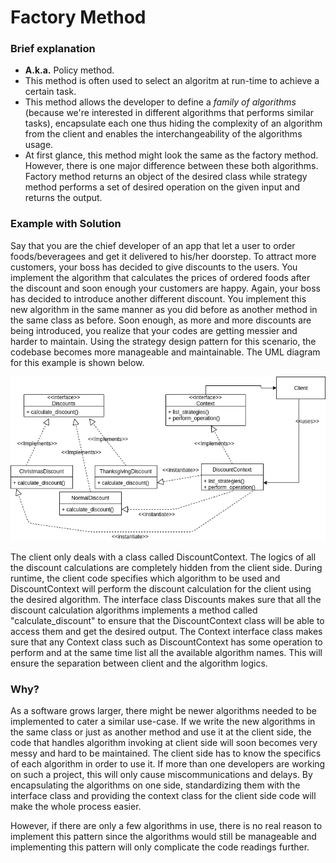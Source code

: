 # Factory Method

### Brief explanation
- **A.k.a.** Policy method.
- This method is often used to select an algoritm at run-time to achieve a certain task.
- This method allows the developer to define a _family of algorithms_ (because we're interested in different algorithms that performs similar tasks), encapsulate each one thus hiding the complexity of an algorithm from the client and enables the interchangeability of the algorithms usage.
- At first glance, this method might look the same as the factory method. However, there is one major difference between these both algorithms. Factory method returns an object of the desired class while strategy method performs a set of desired operation on the given input and returns the output.

### Example with Solution
Say that you are the chief developer of an app that let a user to order foods/beveragees and get it delivered to his/her doorstep. To attract more customers, your boss has decided to give discounts to the users. You implement the algorithm that calculates the prices of ordered foods after the discount and soon enough your customers are happy. Again, your boss has decided to introduce another different discount. You implement this new algorithm in the same manner as you did before as another method in the same class as before. Soon enough, as more and more discounts are being introduced, you realize that your codes are getting messier and harder to maintain. Using the strategy design pattern for this scenario, the codebase becomes more manageable and maintainable. The UML diagram for this example is shown below.

![UML Class Diagram](Strategy_UML.png)

The client only deals with a class called DiscountContext. The logics of all the discount calculations are completely hidden from the client side. During runtime, the client code specifies which algorithm to be used and DiscountContext will perform the discount calculation for the client using the desired algorithm. The interface class Discounts makes sure that all the discount calculation algorithms implements a method called "calculate_discount" to ensure that the DiscountContext class will be able to access them and get the desired output. The Context interface class makes sure that any Context class such as DiscountContext has some operation to perform and at the same time list all the available algorithm names. This will ensure the separation between client and the algorithm logics.

### Why?

As a software grows larger, there might be newer algorithms needed to be implemented to cater a similar use-case. If we write the new algorithms in the same class or just as another method and use it at the client side, the code that handles algorithm invoking at client side will soon becomes very messy and hard to be maintained. The client side has to know the specifics of each algorithm in order to use it. If more than one developers are working on such a project, this will only cause miscommunications and delays. By encapsulating the algorithms on one side, standardizing them with the interface class and providing the context class for the client side code will make the whole process easier.

However, if there are only a few algorithms in use, there is no real reason to implement this pattern since the algorithms would still be manageable and implementing this pattern will only complicate the code readings further.
